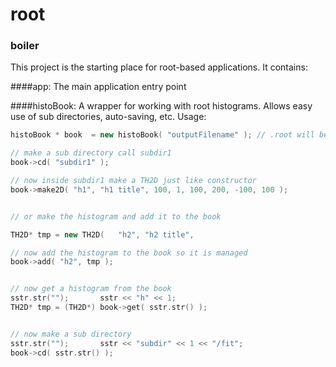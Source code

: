 root
====


### boiler
This project is the starting place for root-based applications. It contains:

####app:
	The main application entry point

####histoBook:
	A wrapper for working with root histograms. Allows easy use  of sub directories, auto-saving, etc. Usage:

```c++
histoBook * book  = new histoBook( "outputFilename" ); // .root will be added automatically if it is left off

// make a sub directory call subdir1
book->cd( "subdir1" );

// now inside subdir1 make a TH2D just like constructor
book->make2D( "h1", "h1 title", 100, 1, 100, 200, -100, 100 );


// or make the histogram and add it to the book

TH2D* tmp = new TH2D( 	"h2", "h2 title", 								100, 1, 100, 400, -20, 20 );

// now add the histogram to the book so it is managed
book->add( "h2", tmp );


// now get a histogram from the book
sstr.str("");   	sstr << "h" << 1;
TH2D* tmp = (TH2D*) book->get( sstr.str() );


// now make a sub directory
sstr.str("");		sstr << "subdir" << 1 << "/fit";
book->cd( sstr.str() );

```